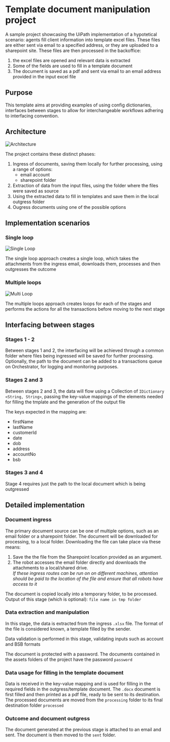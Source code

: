 # Template document manipulation project

A sample project showcasing the UiPath implementation of a hypotetical scenario: agents fill client information into template excel files. These files are either sent via email to a specified address, or they are uploaded to a sharepoint site. These files are then processed in the backoffice:
1. the excel files are opened and relevant data is extracted
2. Some of the fields are used to fill in a template document
3. The document is saved as a pdf and sent via email to an email address provided in the input excel file

## Purpose

This template aims at providing examples of using config dictionaries, interfaces between stages to allow for interchangeable workflows adhering to interfacing convention.  

## Architecture

![Architecture](readme/img/doc-manipulation.png)


The project contains these distinct phases:
1. Ingress of documents, saving them locally for further processing, using a range of options:
    - email account
    - sharepoint folder
2. Extraction of data from the input files, using the folder where the files were saved as source
3. Using the extracted data to fill in templates and save them in the local outgress folder
4. Ougress documents using one of the possible options 

## Implementation scenarios

### Single loop
![Single Loop](readme/img/single-loop.png)

The single loop approach creates a single loop, which takes the attachments from the ingress email, downloads them, processes and then outgresses the outcome

### Multiple loops
![Multi Loop](readme/img/multi-loop.png)

The multiple loops approach creates loops for each of the stages and performs the actions for all the transactions before moving to the next stage 

## Interfacing between stages

### Stages 1 - 2 
Between stages 1 and 2, the interfacing will be achieved through a common folder where files being ingressed will be saved for further processing. Optionally, the path to the document can be added to a transactions queue on Orchestrator, for logging and monitoring purposes.

### Stages 2 and 3

Between stages 2 and 3, the data will flow using a Collection of `IDictionary <String, String>`, passing the key-value mappings of the elements needed for filling the tmplate and the generation of the output file

The keys expected in the mapping are:
* firstName
* lastName
* customerId
* date
* dob
* address
* accountNo
* bsb

### Stages 3 and 4

Stage 4 requires just the path to the local document which is being outgressed

## Detailed implementation

### Document ingress

The primary document source can be one of multiple options, such as an email folder or a sharepoint folder. The document will be downloaded for processing, to a local folder. Downloading the file can take place via these means:
1. Save the the file from the Sharepoint location provided as an argument.
2. The robot accesses the email folder directly and downloads the attachments to a local/shared drive.  
*If these ingress routes can be run on on different machines, attention should be paid to the location of the file and ensure that all robots have access to it*

The document is copied locally into a temporary folder, to be processed. Output of this stage (which is optional): `file name in tmp folder`

### Data extraction and manipulation

In this stage, the data is extracted from the ingress `.xlsx` file. The format of the file is considered known, a template filled by the sender.

Data validation is performed in this stage, validating inputs such as account and BSB formats

The document is protected with a password. The documents contained in the assets folders of the project have the password `password`

### Data usage for filling in the template document 

Data is received in the key-value mapping and is used for filling in the required fields in the outgress/template document. The `.docx` document is first filled and then printed as a pdf file, ready to be sent to its destination. The processed documents are moved from the `processing` folder to its final destination folder `processed`

### Outcome and document outgress
The document generated at the previous stage is attached to an email and sent. The document is then moved to the `sent` folder.
